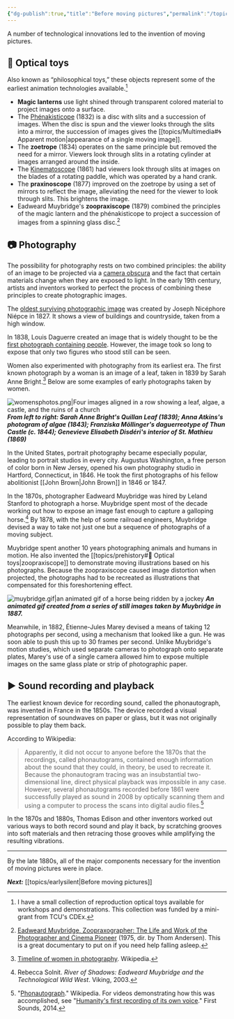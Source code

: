 ```yaml
---
{"dg-publish":true,"title":"Before moving pictures","permalink":"/topics/prehistory/","dgPassFrontmatter":true,"noteIcon":"","created":"2024-12-02T10:39:27.556-06:00","updated":"2024-12-03T11:49:38.008-06:00"}
---
```



A number of technological innovations led to the invention of moving pictures.

## 🔮 Optical toys

Also known as “philosophical toys,” these objects represent some of the earliest animation technologies available.[^1]

[^1]: I have a small collection of reproduction optical toys available for workshops and demonstrations. This collection was funded by a mini-grant from TCU's CDEx.

- **Magic lanterns** use light shined through transparent colored material to project images onto a surface.
- The [Phénakisticope](https://en.wikipedia.org/wiki/Phenakistiscope) (1832) is a disc with slits and a succession of images. When the disc is spun and the viewer looks through the slits into a mirror, the succession of images gives the [[topics/Multimedia#🌀 Apparent motion\|appearance of a single moving image]].
- The **zoetrope** (1834) operates on the same principle but removed the need for a mirror. Viewers look through slits in a rotating cylinder at images arranged around the inside.
- The [Kinematoscope](https://www.filmsite.org/pre20sintro.html) (1861) had viewers look through slits at images on the blades of a rotating paddle, which was operated by a hand crank.
- The **praxinoscope** (1877) improved on the zoetrope by using a set of mirrors to reflect the image, alleviating the need for the viewer to look through slits. This brightens the image.
- Eadweard Muybridge's **zoopraxiscope** (1879) combined the principles of the magic lantern and the phénakisticope to project a succession of images from a spinning glass disc.[^2]

[^2]:[Eadweard Muybridge, Zoopraxographer: The Life and Work of the Photographer and Cinema Pioneer](https://www.kanopy.com/en/tcu/video/5611660) (1975, dir. by Thom Andersen). This is a great documentary to put on if you need help falling asleep.

## 📷 Photography

The possibility for photography rests on two combined principles: the ability of an image to be projected via a [camera obscura](https://en.wikipedia.org/wiki/Camera_obscura) and the fact that certain materials change when they are exposed to light. In the early 19th century, artists and inventors worked to perfect the process of combining these principles to create photographic images.

The [oldest surviving photographic image](https://www.hrc.utexas.edu/niepce-heliograph/) was created by Joseph Nicéphore Niépce in 1827. It shows a view of buildings and countryside, taken from a high window.

In 1838, Louis Daguerre created an image that is widely thought to be the [first photograph containing people](https://en.wikipedia.org/wiki/Boulevard_du_Temple_(photograph)). However, the image took so long to expose that only two figures who stood still can be seen.

Women also experimented with photography from its earliest era. The first known photograph by a woman is an image of a leaf, taken in 1839 by Sarah Anne Bright.[^3] Below are some examples of early photographs taken by women.

![womensphotos.png|Four images aligned in a row showing a leaf, algae, a castle, and the ruins of a church](/img/user/attachments/womensphotos.png)
***From left to right: Sarah Anne Bright's Quillan Leaf (1839); Anna Atkins's photogram of algae (1843); Franziska Möllinger's daguerreotype of Thun Castle (c. 1844); Genevieve Elisabeth Disdéri's interior of St. Mathieu (1869)***

  [^3]: [Timeline of women in photography](https://en.wikipedia.org/wiki/Timeline_of_women_in_photography). Wikipedia.

In the United States, portrait photography became especially popular, leading to portrait studios in every city. Augustus Washington, a free person of color born in New Jersey, opened his own photography studio in Hartford, Connecticut, in 1846. He took the first photographs of his fellow abolitionist [[John Brown\|John Brown]] in 1846 or 1847.

In the 1870s, photographer Eadweard Muybridge was hired by Leland Stanford to photograph a horse. Muybridge spent most of the decade working out how to expose an image fast enough to capture a galloping horse.[^4] By 1878, with the help of some railroad engineers, Muybridge devised a way to take not just one but a sequence of photographs of a moving subject.

[^4]: Rebecca Solnit. *River of Shadows: Eadweard Muybridge and the Technological Wild West*. Viking, 2003.

Muybridge spent another 10 years photographing animals and humans in motion. He also invented the [[topics/prehistory#🔮 Optical toys\|zoopraxiscope]] to demonstrate moving illustrations based on his photographs. Because the zoopraxiscope caused image distortion when projected, the photographs had to be recreated as illustrations that compensated for this foreshortening effect.

![muybridge.gif|an animated gif of a horse being ridden by a jockey](/img/user/attachments/muybridge.gif)
***An animated gif created from a series of still images taken by Muybridge in 1887.***

Meanwhile, in 1882, Étienne-Jules Marey devised a means of taking 12 photographs per second, using a mechanism that looked like a gun. He was soon able to push this up to 30 frames per second. Unlike Muybridge's motion studies, which used separate cameras to photograph onto separate plates, Marey's use of a single camera allowed him to expose multiple images on the same glass plate or strip of photographic paper.

## ▶️ Sound recording and playback

The earliest known device for recording sound, called the phonautograph, was invented in France in the 1850s. The device recorded a visual representation of soundwaves on paper or glass, but it was not originally possible to play them back.

According to Wikipedia:

> Apparently, it did not occur to anyone before the 1870s that the recordings, called phonautograms, contained enough information about the sound that they could, in theory, be used to recreate it. Because the phonautogram tracing was an insubstantial two-dimensional line, direct physical playback was impossible in any case. However, several phonautograms recorded before 1861 were successfully played as sound in 2008 by optically scanning them and using a computer to process the scans into digital audio files.[^5]

  [^5]: "[Phonautograph](https://en.wikipedia.org/wiki/Phonautograph)." Wikipedia. For videos demonstrating how this was accomplished, see "[Humanity's first recording of its own voice](https://www.youtube.com/playlist?list=PLy5nynGqE9jNdrKswEjr81obPhGAHgMFm)." First Sounds, 2014.

In the 1870s and 1880s, Thomas Edison and other inventors worked out various ways to both record sound and play it back, by scratching grooves into soft materials and then retracing those grooves while amplifying the resulting vibrations.

----

By the late 1880s, all of the major components necessary for the invention of moving pictures were in place.

***Next:*** [[topics/earlysilent\|Before moving pictures]] 